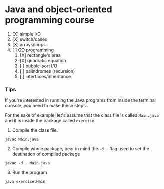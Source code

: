 # Java and object-oriented programming course


1. [X] simple I/O
2. [X] switch/cases
3. [X] arrays/loops
4. [ ] OO programming
   1. [X] rectangle's area
   2. [X] quadratic equation
   3. [ ] bubble-sort I/O
   4. [ ] palindromes (recursion)
   5. [ ] interfaces/inheritance



### Tips

If you're interested in running the Java programs from inside the terminal console, you need to make these steps:

For the sake of example, let's assume that the class file is called `Main.java` and it is inside the package called `exercise`.

1. Compile the class file.
```console
javac Main.java
```

2. Compile whole package, bear in mind the `-d .` flag used to set the destination of compiled package
```console
javac -d . Main.java
```

3. Run the program
```console
java exercise.Main
```
